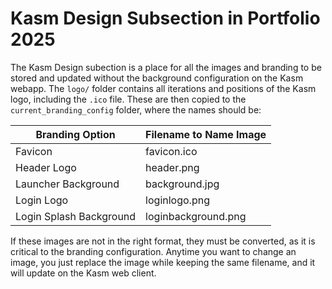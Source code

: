 # Kasm Design Subsection in Portfolio 2025

The Kasm Design subection is a place for all the images and branding to be stored and updated without the background configuration on the Kasm webapp. The `logo/` folder contains all iterations and positions of the Kasm logo, including the `.ico` file. These are then copied to the `current_branding_config` folder, where the names should be:

| Branding Option         | Filename to Name Image |
|-------------------------|------------------------|
| Favicon                 | favicon.ico            |
| Header Logo             | header.png             |
| Launcher Background     | background.jpg         |
| Login Logo              | loginlogo.png          |
| Login Splash Background | loginbackground.png    |

If these images are not in the right format, they must be converted, as it is critical to the branding configuration. Anytime you want to change an image, you just replace the image while keeping the same filename, and it will update on the Kasm web client.
